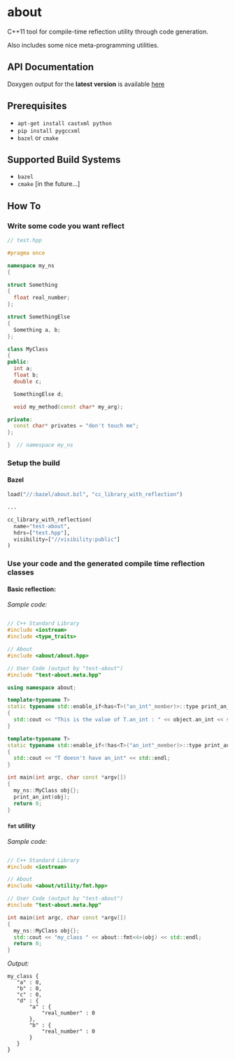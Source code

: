 # about

C++11 tool for compile-time reflection utility through code generation.

Also includes some nice meta-programming utilities.

## API Documentation

Doxygen output for the **latest version** is available [here](https://briancairl.github.io/about/doxygen-out/html/index.html)

## Prerequisites

- `apt-get install castxml python`
- `pip install pygccxml`
- `bazel` or `cmake`

## Supported Build Systems

- `bazel`
- `cmake` [in the future...]

## How To

### Write some code you want reflect


```c++
// test.hpp

#pragma once

namespace my_ns
{

struct Something
{
  float real_number;
};

struct SomethingElse
{
  Something a, b;
};

class MyClass
{
public:
  int a;
  float b;
  double c;

  SomethingElse d;

  void my_method(const char* my_arg);

private:
  const char* privates = "don't touch me";
};

}  // namespace my_ns
```

### Setup the build

#### Bazel

```py
load("//:bazel/about.bzl", "cc_library_with_reflection")

...

cc_library_with_reflection(
  name="test-about",
  hdrs=["test.hpp"],
  visibility=["//visibility:public"]
)
```

### Use your code and the generated compile time reflection classes

#### Basic reflection:

*Sample code:*
```c++

// C++ Standard Library
#include <iostream>
#include <type_traits>

// About
#include <about/about.hpp>

// User Code (output by "test-about")
#include "test-about.meta.hpp"

using namespace about;

template<typename T>
static typename std::enable_if<has<T>("an_int"_member)>::type print_an_int(const T& object)
{
  std::cout << "This is the value of T.an_int : " << object.an_int << std::endl;
}

template<typename T>
static typename std::enable_if<!has<T>("an_int"_member)>::type print_an_int(const T& object)
{
  std::cout << "T doesn't have an_int" << std::endl;
}

int main(int argc, char const *argv[])
{
  my_ns::MyClass obj{};
  print_an_int(obj);
  return 0;
}
```


#### `fmt` utility

*Sample code:*
```c++

// C++ Standard Library
#include <iostream>

// About
#include <about/utility/fmt.hpp>

// User Code (output by "test-about")
#include "test-about.meta.hpp"

int main(int argc, char const *argv[])
{
  my_ns::MyClass obj{};
  std::cout << "my_class " << about::fmt<4>(obj) << std::endl;
  return 0;
}
```

*Output:*
```
my_class {
   "a" : 0,
   "b" : 0,
   "c" : 0,
   "d" : {
       "a" : {
           "real_number" : 0
       },
       "b" : {
           "real_number" : 0
       }
   }
}
```
